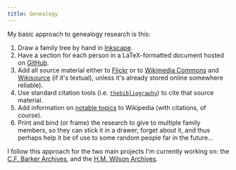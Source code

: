 ```yaml
---
title: Genealogy
---
```


My basic approach to genealogy research is this:

1. Draw a family tree by hand in [Inkscape](http://inkscape.org).
2. Have a section for each person in a LaTeX-formatted document hosted on [GitHub](https://github.com).
3. Add all source material either to [Flickr](https://flickr.com)
   or to [Wikimedia Commons](https://commons.wikimedia.org) and [Wikisource](https://en.wikisource.org) (if it's textual),
   unless it's already stored online somewhere reliable).
4. Use standard citation tools
   (i.e. [`thebibliography`](https://en.wikibooks.org/wiki/LaTeX/Bibliography_Management#Embedded_system))
   to cite that source material.
5. Add information on [notable topics](https://en.wikipedia.org/wiki/Wikipedia:Notability) to Wikipedia (with citations, of course).
6. Print and bind (or frame) the research to give to multiple family members,
   so they can stick it in a drawer, forget about it,
   and thus perhaps help it be of use to some random people far in the future...

I follow this approach for the two main projects I'm currently working on:
the [C.F. Barker Archives](http://samwilson.github.io/cfb),
and the [H.M. Wilson Archives](http://samwilson.github.io/hmw).
